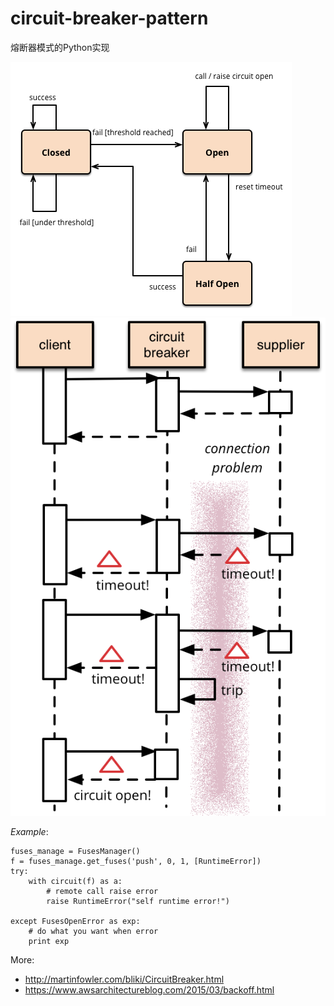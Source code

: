 # circuit-breaker-pattern
熔断器模式的Python实现


![熔断模式](./state.png)
![熔断模式](./sketch.png)


*Example*:

```
fuses_manage = FusesManager()
f = fuses_manage.get_fuses('push', 0, 1, [RuntimeError])
try:
    with circuit(f) as a:
        # remote call raise error
        raise RuntimeError("self runtime error!")

except FusesOpenError as exp:
    # do what you want when error
    print exp
```


More:
* http://martinfowler.com/bliki/CircuitBreaker.html
* https://www.awsarchitectureblog.com/2015/03/backoff.html
